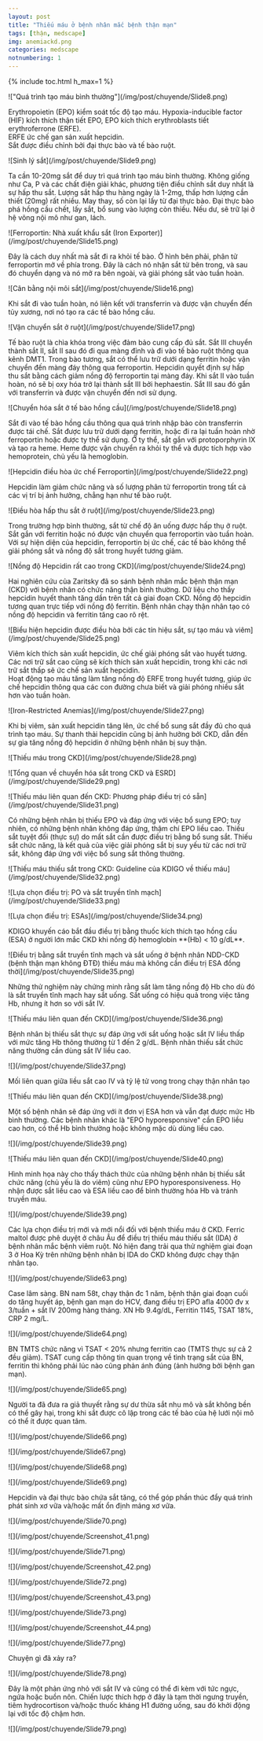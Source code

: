 ```yaml
---
layout: post
title: "Thiếu máu ở bệnh nhân mắc bệnh thận mạn"
tags: [thận, medscape]
img: anemiackd.png
categories: medscape
notnumbering: 1
---
```


{% include toc.html h_max=1 %} 

<div class="row align-items-center img-aside">
<p class="col-md-6" markdown="1">
!["Quá trình tạo máu bình thường"](/img/post/chuyende/Slide8.png)
</p>
<p class="col-md-6" markdown="1">
Erythropoietin (EPO) kiểm soát tốc độ tạo máu. Hypoxia-inducible factor (HIF) kích thích thận tiết EPO, EPO kích thích erythroblasts tiết erythroferrone (ERFE).<br>ERFE ức chế gan sản xuất hepcidin.<br> Sắt được điều chỉnh bởi đại thực bào và tế bào ruột.
</p>
</div>

<div class="row align-items-center img-aside">
<p class="col-md-6" markdown="1">
![Sinh lý sắt](/img/post/chuyende/Slide9.png)
</p>
<p class="col-md-6" markdown="1">
Ta cần 10-20mg sắt để duy trì quá trình tạo máu bình thường. Không giống như Ca, P và các chất điện giải khác, phương tiện điều chỉnh sắt duy nhất là sự hấp thu sắt. Lượng sắt hấp thu hàng ngày là 1-2mg, thấp hơn lượng cần thiết (20mg) rất nhiều. May thay, số còn lại lấy từ đại thực bào. Đại thực bào phá hồng cầu chết, lấy sắt, bổ sung vào lượng còn thiếu. Nếu dư, sẽ trữ lại ở hệ võng nội mô như gan, lách.
</p>
</div>

<div class="row align-items-center img-aside">
<p class="col-md-6" markdown="1">
![Ferroportin: Nhà xuất khẩu sắt (Iron Exporter)](/img/post/chuyende/Slide15.png)
</p>
<p class="col-md-6" markdown="1">
Đây là cách duy nhất mà sắt đi ra khỏi tế bào. Ở hình bên phải, phân tử ferroportin mở về phía trong. Đây là cách nó nhận sắt từ bên trong, và sau đó chuyển dạng và nó mở ra bên ngoài, và giải phóng sắt vào tuần hoàn.
</p>
</div>

<div class="row align-items-center img-aside">
<p class="col-md-6" markdown="1">
![Cân bằng nội môi sắt](/img/post/chuyende/Slide16.png)
</p>
<p class="col-md-6" markdown="1">
Khi sắt đi vào tuần hoàn, nó liên kết với transferrin và được vận chuyển đến tủy xương, nơi nó tạo ra các tế bào hồng cầu.
</p>
</div>

<div class="row align-items-center img-aside">
<p class="col-md-6" markdown="1">
![Vận chuyển sắt ở ruột](/img/post/chuyende/Slide17.png)
</p>
<p class="col-md-6" markdown="1">
Tế bào ruột là chìa khóa trong việc đảm bảo cung cấp đủ sắt. Sắt III chuyển thành sắt II, sắt II sau đó đi qua màng đỉnh và đi vào tế bào ruột thông qua kênh DMT1. Trong bào tương, sắt có thể lưu trữ dưới dạng ferritin hoặc vận chuyển đến màng đáy thông qua ferroportin. Hepcidin quyết định sự hấp thu sắt bằng cách giảm nồng độ ferroportin tại màng đáy. Khi sắt II vào tuần hoàn, nó sẽ bị oxy hóa trở lại thành sắt III bởi hephaestin. Sắt III sau đó gắn với transferrin và được vận chuyển đến nơi sử dụng.
</p>
</div>

<div class="row align-items-center img-aside">
<p class="col-md-6" markdown="1">
![Chuyển hóa sắt ở tế bào hồng cầu](/img/post/chuyende/Slide18.png)
</p>
<p class="col-md-6" markdown="1">
Sắt đi vào tế bào hồng cầu thông qua quá trình nhập bào còn transferrin được tái chế. Sắt được lưu trữ dưới dạng ferritin, hoặc đi ra lại tuần hoàn nhờ ferroportin hoặc được ty thể sử dụng. Ở ty thể, sắt gắn với protoporphyrin IX và tạo ra heme. Heme được vận chuyển ra khỏi ty thể và được tích hợp vào hemoprotein, chủ yếu là hemoglobin.
</p>
</div>

<div class="row align-items-center img-aside">
<p class="col-md-6" markdown="1">
![Hepcidin điều hòa ức chế Ferroportin](/img/post/chuyende/Slide22.png)
</p>
<p class="col-md-6" markdown="1">
Hepcidin làm giảm chức năng và số lượng phân tử ferroportin trong tất cả các vị trí bị ảnh hưởng, chẳng hạn như tế bào ruột.
</p>
</div>

<div class="row align-items-center img-aside">
<p class="col-md-6" markdown="1">
![Điều hòa hấp thu sắt ở ruột](/img/post/chuyende/Slide23.png)
</p>
<p class="col-md-6" markdown="1">
Trong trường hợp bình thường, sắt từ chế độ ăn uống được hấp thụ ở ruột. Sắt gắn với ferritin hoặc nó được vận chuyển qua ferroportin vào tuần hoàn. Với sự hiện diện của hepcidin, ferroportin bị ức chế, các tế bào không thể giải phóng sắt và nồng độ sắt trong huyết tương giảm.
</p>
</div>

<div class="row align-items-center img-aside">
<p class="col-md-6" markdown="1">
![Nồng độ Hepcidin rất cao trong CKD](/img/post/chuyende/Slide24.png)
</p>
<p class="col-md-6" markdown="1">
Hai nghiên cứu của Zaritsky đã so sánh bệnh nhân mắc bệnh thận mạn (CKD) với bệnh nhân có chức năng thận bình thường. Dữ liệu cho thấy hepcidin huyết thanh tăng dần trên tất cả giai đoạn CKD. Nồng độ hepcidin tương quan trực tiếp với nồng độ ferritin. Bệnh nhân chạy thận nhân tạo có nồng độ hepcidin và ferritin tăng cao rõ rệt.
</p>
</div>

<div class="row align-items-center img-aside">
<p class="col-md-6" markdown="1">
![Biểu hiện hepcidin được điều hòa bởi các tín hiệu sắt, sự tạo máu và viêm](/img/post/chuyende/Slide25.png)
</p>
<p class="col-md-6" markdown="1">
Viêm kích thích sản xuất hepcidin, ức chế giải phóng sắt vào huyết tương.<br>Các nơi trữ sắt cao cũng sẽ kích thích sản xuất hepcidin, trong khi các nơi trữ sắt thấp sẽ ức chế sản xuất hepcidin.<br>Hoạt động tạo máu tăng làm tăng nồng độ ERFE trong huyết tương, giúp ức chế hepcidin thông qua các con đường chưa biết và giải phóng nhiều sắt hơn vào tuần hoàn.
</p>
</div>

<div class="row align-items-center img-aside">
<p class="col-md-6" markdown="1">
![Iron-Restricted Anemias](/img/post/chuyende/Slide27.png)
</p>
<p class="col-md-6" markdown="1">
Khi bị viêm, sản xuất hepcidin tăng lên, ức chế bổ sung sắt đầy đủ cho quá trình tạo máu. Sự thanh thải hepcidin cũng bị ảnh hưởng bởi CKD, dẫn đến sự gia tăng nồng độ hepcidin ở những bệnh nhân bị suy thận.
</p>
</div>


<div class="row align-items-center img-aside">
<p class="col-md-6" markdown="1">
![Thiếu máu trong CKD](/img/post/chuyende/Slide28.png)
</p>
<p class="col-md-6" markdown="1">

</p>
</div>

<div class="row align-items-center img-aside">
<p class="col-md-6" markdown="1">
![Tổng quan về chuyển hóa sắt trong CKD và ESRD](/img/post/chuyende/Slide29.png)
</p>
<p class="col-md-6" markdown="1">

</p>
</div>

<div class="row align-items-center img-aside">
<p class="col-md-6" markdown="1">
![Thiếu máu liên quan đến CKD: Phương pháp điều trị có sẵn](/img/post/chuyende/Slide31.png)
</p>
<p class="col-md-6" markdown="1">
Có những bệnh nhân bị thiếu EPO và đáp ứng với việc bổ sung EPO; tuy nhiên, có những bệnh nhân không đáp ứng, thậm chí EPO liều cao. Thiếu sắt tuyệt đối (thực sự) do mất sắt cần được điều trị bằng bổ sung sắt. Thiếu sắt chức năng, là kết quả của việc giải phóng sắt bị suy yếu từ các nơi trữ sắt, không đáp ứng với việc bổ sung sắt thông thường.
</p>
</div>

<div class="row align-items-center img-aside">
<p class="col-md-6" markdown="1">
![Thiếu máu thiếu sắt trong CKD: Guideline của KDIGO về thiếu máu](/img/post/chuyende/Slide32.png)
</p>
<p class="col-md-6" markdown="1">

</p>
</div>

<div class="row align-items-center img-aside">
<p class="col-md-6" markdown="1">
![Lựa chọn điều trị: PO và sắt truyền tĩnh mạch](/img/post/chuyende/Slide33.png)
</p>
<p class="col-md-6" markdown="1">

</p>
</div>

<div class="row align-items-center img-aside">
<p class="col-md-6" markdown="1">
![Lựa chọn điều trị: ESAs](/img/post/chuyende/Slide34.png)
</p>
<p class="col-md-6" markdown="1">
KDIGO khuyến cáo bắt đầu điều trị bằng thuốc kích thích tạo hồng cầu (ESA) ở người lớn mắc CKD khi nồng độ hemoglobin **(Hb) < 10 g/dL**.
</p>
</div>

<div class="row align-items-center img-aside">
<p class="col-md-6" markdown="1">
![Điều trị bằng sắt truyền tĩnh mạch và sắt uống ở bệnh nhân NDD-CKD (bệnh thận mạn không ĐTĐ) thiếu máu mà không cần điều trị ESA đồng thời](/img/post/chuyende/Slide35.png)
</p>
<p class="col-md-6" markdown="1">
Những thử nghiệm này chứng minh rằng sắt làm tăng nồng độ Hb cho dù đó là sắt truyền tĩnh mạch hay sắt uống. Sắt uống có hiệu quả trong việc tăng Hb, nhưng ít hơn so với sắt IV.
</p>
</div>

<div class="row align-items-center img-aside">
<p class="col-md-6" markdown="1">
![Thiếu máu liên quan đến CKD](/img/post/chuyende/Slide36.png)
</p>
<p class="col-md-6" markdown="1">
Bệnh nhân bị thiếu sắt thực sự đáp ứng với sắt uống hoặc sắt IV liều thấp với mức tăng Hb thông thường từ 1 đến 2 g/dL. Bệnh nhân thiếu sắt chức năng thường cần dùng sắt IV liều cao.
</p>
</div>

<div class="row align-items-center img-aside">
<p class="col-md-6" markdown="1">
![](/img/post/chuyende/Slide37.png)
</p>
<p class="col-md-6" markdown="1">
Mối liên quan giữa liều sắt cao IV và tỷ lệ tử vong trong chạy thận nhân tạo
</p>
</div>

<div class="row align-items-center img-aside">
<p class="col-md-6" markdown="1">
![Thiếu máu liên quan đến CKD](/img/post/chuyende/Slide38.png)
</p>
<p class="col-md-6" markdown="1">
Một số bệnh nhân sẽ đáp ứng với ít đơn vị ESA hơn và vẫn đạt được mức Hb bình thường. Các bệnh nhân khác là "EPO hyporesponsive" cần EPO liều cao hơn, có thể Hb bình thường hoặc không mặc dù dùng liều cao.
</p>
</div>

<div class="row align-items-center img-aside">
<p class="col-md-6" markdown="1">
![](/img/post/chuyende/Slide39.png)
</p>
<p class="col-md-6" markdown="1">

</p>
</div>

<div class="row align-items-center img-aside">
<p class="col-md-6" markdown="1">
![Thiếu máu liên quan đến CKD](/img/post/chuyende/Slide40.png)
</p>
<p class="col-md-6" markdown="1">
Hình minh họa này cho thấy thách thức của những bệnh nhân bị thiếu sắt chức năng (chủ yếu là do viêm) cũng như EPO hyporesponsiveness. Họ nhận được sắt liều cao và ESA liều cao để bình thường hóa Hb và tránh truyền máu.
</p>
</div>

<div class="row align-items-center img-aside">
<p class="col-md-6" markdown="1">
![](/img/post/chuyende/Slide39.png)
</p>
<p class="col-md-6" markdown="1">
Các lựa chọn điều trị mới và mới nổi đối với bệnh thiếu máu ở CKD. Ferric maltol được phê duyệt ở châu Âu để điều trị thiếu máu thiếu sắt (IDA) ở bệnh nhân mắc bệnh viêm ruột. Nó hiện đang trải qua thử nghiệm giai đoạn 3 ở Hoa Kỳ trên những bệnh nhân bị IDA do CKD không được chạy thận nhân tạo.
</p>
</div>

<div class="row align-items-center img-aside">
<p class="col-md-6" markdown="1">
![](/img/post/chuyende/Slide63.png)
</p>
<p class="col-md-6" markdown="1">
Case lâm sàng. BN nam 58t, chạy thận đc 1 năm, bệnh thận giai đoạn cuối do tăng huyết áp, bệnh gan mạn do HCV, đang điều trị EPO afla 4000 đv x 3/tuần + sắt IV 200mg hàng tháng. XN Hb 9.4g/dL, Ferritin 1145, TSAT 18%, CRP 2 mg/L.  
</p>
</div>

<div class="row align-items-center img-aside">
<p class="col-md-6" markdown="1">
![](/img/post/chuyende/Slide64.png)
</p>
<p class="col-md-6" markdown="1">
BN TMTS chức năng vì TSAT < 20% nhưng ferritin cao (TMTS thực sự cả 2 đều giảm). TSAT cung cấp thông tin quan trọng về tình trạng sắt của BN, ferritin thì không phải lúc nào cũng phản ánh đúng (ảnh hưởng bởi bệnh gan mạn).
</p>
</div>

<div class="row align-items-center img-aside">
<p class="col-md-6" markdown="1">
![](/img/post/chuyende/Slide65.png)
</p>
<p class="col-md-6" markdown="1">
Người ta đã đưa ra giả thuyết rằng sự dư thừa sắt nhu mô và sắt không bền có thể gây hại, trong khi sắt được cô lập trong các tế bào của hệ lưới nội mô có thể ít được quan tâm.
</p>
</div>

<div class="row align-items-center img-aside">
<p class="col-md-6" markdown="1">
![](/img/post/chuyende/Slide66.png)
</p>
<p class="col-md-6" markdown="1">

</p>
</div>

<div class="row align-items-center img-aside">
<p class="col-md-6" markdown="1">
![](/img/post/chuyende/Slide67.png)
</p>
<p class="col-md-6" markdown="1">

</p>
</div>

<div class="row align-items-center img-aside">
<p class="col-md-6" markdown="1">
![](/img/post/chuyende/Slide68.png)
</p>
<p class="col-md-6" markdown="1">

</p>
</div>

<div class="row align-items-center img-aside">
<p class="col-md-6" markdown="1">
![](/img/post/chuyende/Slide69.png)
</p>
<p class="col-md-6" markdown="1">
Hepcidin và đại thực bào chứa sắt tăng, có thể góp phần thúc đẩy quá trình phát sinh xơ vữa và/hoặc mất ổn định mảng xơ vữa.
</p>
</div>

<div class="row align-items-center img-aside">
<p class="col-md-6" markdown="1">
![](/img/post/chuyende/Slide70.png)
</p>
<p class="col-md-6" markdown="1">
![](/img/post/chuyende/Screenshot_41.png)
</p>
</div>

<div class="row align-items-center img-aside">
<p class="col-md-6" markdown="1">
![](/img/post/chuyende/Slide71.png)
</p>
<p class="col-md-6" markdown="1">
![](/img/post/chuyende/Screenshot_42.png)
</p>
</div>

<div class="row align-items-center img-aside">
<p class="col-md-6" markdown="1">
![](/img/post/chuyende/Slide72.png)
</p>
<p class="col-md-6" markdown="1">
![](/img/post/chuyende/Screenshot_43.png)
</p>
</div>

<div class="row align-items-center img-aside">
<p class="col-md-6" markdown="1">
![](/img/post/chuyende/Slide73.png)
</p>
<p class="col-md-6" markdown="1">
![](/img/post/chuyende/Screenshot_44.png)
</p>
</div>


<div class="row align-items-center img-aside">
<p class="col-md-6" markdown="1">
![](/img/post/chuyende/Slide77.png)
</p>
<p class="col-md-6" markdown="1">
Chuyện gì đã xảy ra?
</p>
</div>

<div class="row align-items-center img-aside">
<p class="col-md-6" markdown="1">
![](/img/post/chuyende/Slide78.png)
</p>
<p class="col-md-6" markdown="1">
Đây là một phản ứng nhỏ với sắt IV và cũng có thể đi kèm với tức ngực, ngứa hoặc buồn nôn. Chiến lược thích hợp ở đây là tạm thời ngưng truyền, tiêm hydrocortison và/hoặc thuốc kháng H1 đường uống, sau đó khởi động lại với tốc độ chậm hơn.
</p>
</div>

<div class="row align-items-center img-aside">
<p class="col-md-6" markdown="1">
![](/img/post/chuyende/Slide79.png)
</p>
<p class="col-md-6" markdown="1">

</p>
</div>
